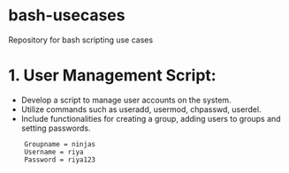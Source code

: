 # bash-usecases
Repository for bash scripting use cases 

# 1. User Management Script:
* Develop a script to manage user accounts on the system.
* Utilize commands such as useradd, usermod, chpasswd, userdel.
* Include functionalities for creating a group, adding users to groups and setting passwords.

```
    Groupname = ninjas
    Username = riya
    Password = riya123
```		

